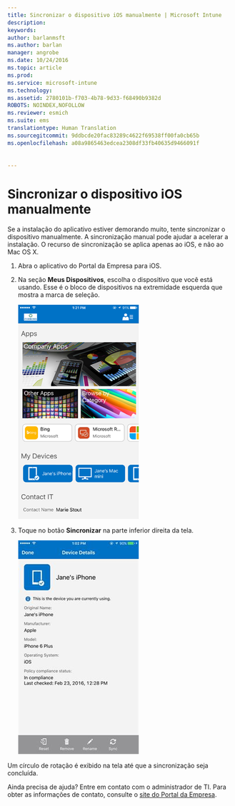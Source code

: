 ```yaml
---
title: Sincronizar o dispositivo iOS manualmente | Microsoft Intune
description: 
keywords: 
author: barlanmsft
ms.author: barlan
manager: angrobe
ms.date: 10/24/2016
ms.topic: article
ms.prod: 
ms.service: microsoft-intune
ms.technology: 
ms.assetid: 2780101b-f703-4b78-9d33-f68490b9382d
ROBOTS: NOINDEX,NOFOLLOW
ms.reviewer: esmich
ms.suite: ems
translationtype: Human Translation
ms.sourcegitcommit: 9ddbcde20fac83289c4622f69538ff00fa0cb65b
ms.openlocfilehash: a08a9865463edcea2308df33fb40635d9466091f


---
```



# <a name="sync-your-ios-device-manually"></a>Sincronizar o dispositivo iOS manualmente

Se a instalação do aplicativo estiver demorando muito, tente sincronizar o dispositivo manualmente. A sincronização manual pode ajudar a acelerar a instalação. O recurso de sincronização se aplica apenas ao iOS, e não ao Mac OS X.

1. Abra o aplicativo do Portal da Empresa para iOS.

2. Na seção **Meus Dispositivos**, escolha o dispositivo que você está usando. Esse é o bloco de dispositivos na extremidade esquerda que mostra a marca de seleção.

    ![Tela do dispositivo com a seção Meus Dispositivos](./media/ios-sync-1-comp-portal-apps.png)

3.  Toque no botão **Sincronizar** na parte inferior direita da tela.

    ![Detalhes do dispositivo com o botão Sincronizar](./media/ios-sync-2-sync-button.png)

Um círculo de rotação é exibido na tela até que a sincronização seja concluída.

Ainda precisa de ajuda? Entre em contato com o administrador de TI. Para obter as informações de contato, consulte o [site do Portal da Empresa](http://portal.manage.microsoft.com).



<!--HONumber=Nov16_HO1-->


